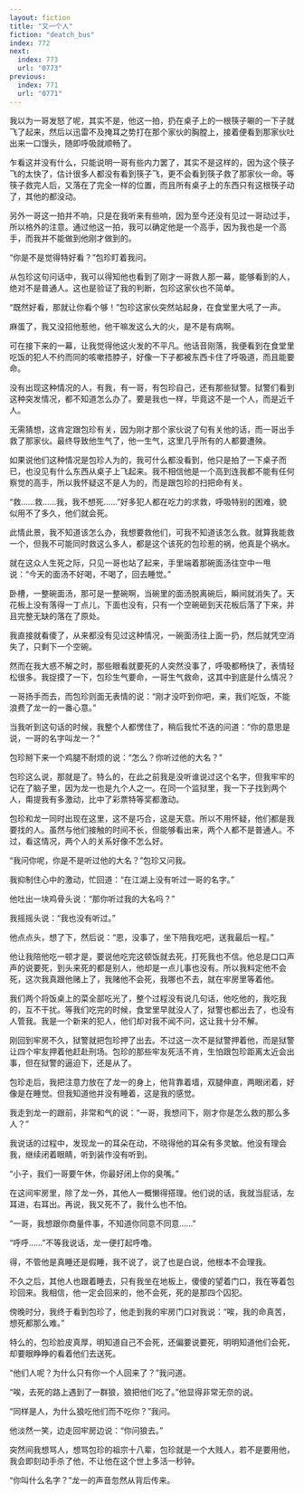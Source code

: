 ```yaml
---
layout: fiction
title: "又一个人"
fiction: "deatch_bus"
index: 772
next:
  index: 773
  url: "0773"
previous:
  index: 771
  url: "0771"
---
```

我以为一哥发怒了呢，其实不是，他这一拍，扔在桌子上的一根筷子唰的一下子就飞了起来，然后以迅雷不及掩耳之势打在那个家伙的胸膛上，接着便看到那家伙吐出来一口馒头，随即呼吸就顺畅了。

乍看这并没有什么，只能说明一哥有些内力罢了，其实不是这样的，因为这个筷子飞的太快了，估计很多人都没有看到筷子飞，更不会看到筷子救了那家伙一命。等筷子救完人后，又落在了完全一样的位置，而且所有桌子上的东西只有这根筷子动了，其他的都没动。

另外一哥这一拍并不响，只是在我听来有些响，因为至今还没有见过一哥动过手，所以格外的注意。通过他这一拍，我可以确定他是一个高手，因为我也是一个高手，而我并不能做到他刚才做到的。

“你是不是觉得特好看？”包珍盯着我问。

从包珍这句问话中，我可以得知他也看到了刚才一哥救人那一幕，能够看到的人，绝对不是普通人。这也是验证了我的判断，包珍这家伙也不简单。

“既然好看，那就让你看个够！”包珍这家伙突然站起身，在食堂里大吼了一声。

麻蛋了，我又没招他惹他，他干嘛发这么大的火，是不是有病啊。

可在接下来的一幕，让我觉得他这火发的不平凡。他话音刚落，我便看到在食堂里吃饭的犯人不约而同的咳嗽捂脖子，好像一下子都被东西卡住了呼吸道，而且能要命。

没有出现这种情况的人，有我，有一哥，有包珍自己，还有那些狱警。狱警们看到这种突发情况，都不知道怎么办了。要是我也一样，毕竟这不是一个人，而是近千人。

无需猜想，这肯定跟包珍有关，因为刚才那个家伙说了句有关他的话，而一哥出手救了那家伙。最终导致他生气了，他一生气，这里几乎所有的人都要遭殃。

如果说他们这种情况是包珍人为的，我可什么都没看到，他只是拍了一下桌子而已，也没见有什么东西从桌子上飞起来。我不相信他是一个高到连我都不能有任何察觉的高手，所以我怀疑这不是人为的，而是跟包珍的扫把命有关。

“救……救……我，我不想死……”好多犯人都在吃力的求救，呼吸特别的困难，貌似用不了多久，他们就会死。

此情此景，我不知道该怎么办，我想要救他们，可我不知道该怎么救。就算我能救一个，但我不可能同时救这么多人，都是这个该死的包珍惹的祸，他真是个祸水。

就在这众人生死之际，只见一哥也站了起来，手里端着那碗面汤往空中一甩说：“今天的面汤不好喝，不喝了，回去睡觉。”

卧槽，一整碗面汤，那可是一整碗啊，当碗里的面汤脱离碗后，瞬间就消失了。天花板上没有落得一丁点儿，下面也没有，只有一个空碗砸到天花板后落了下来，并且完整无缺的落在了原处。

我直接就看傻了，从来都没有见过这种情况，一碗面汤往上面一扔，然后就凭空消失了，只剩下一个空碗。

然而在我大惑不解之时，那些眼看就要死的人突然没事了，呼吸都畅快了，表情轻松很多。我捉摸了一下，包珍生气要命，一哥生气救命，这其中到底是什么情况？

一哥扬手而去，而包珍则面无表情的说：“刚才没吓到你吧，来，我们吃饭，不能浪费了龙一的一番心意。”

当我听到这句话的时候，我整个人都愣住了，稍后我忙不迭的问道：“你的意思是说，一哥的名字叫龙一？”

包珍掰下来一个鸡腿不耐烦的说：“怎么？你听过他的大名？”

包珍这么说，那就是了。特么的，在此之前我是没听谁说过这个名字，但我牢牢的记在了脑子里，因为龙一也是九个人之一。在同一个监狱里，我一下子找到两个人，甭提我有多激动，比中了彩票特等奖都激动。

包珍和龙一同时出现在这里，这不是巧合，这是天意。所以不用怀疑，他们都是我要找的人。虽然与他们接触的时间不长，但能够看出来，两个人都不是普通人。不过，看这情况，两个人的关系好像不怎么好。

“我问你呢，你是不是听过他的大名？”包珍又问我。

我抑制住心中的激动，忙回道：“在江湖上没有听过一哥的名字。”

他吐出一块鸡骨头说：“那你听过我的大名吗？”

我摇摇头说：“我也没有听过。”

他点点头，想了下，然后说：“恩，没事了，坐下陪我吃吧，送我最后一程。”

他让我陪他吃一顿才是，要说他吃完这顿饭就去死，打死我也不信。他总是口口声声的说要死，到头来死的都是别人，他却是一点儿事也没有。所以我料定他不会死，这次我真跟他赌上了，我赌他不会死，我哪也不去，就在牢房里等着他。

我们两个将饭桌上的菜全部吃光了，整个过程没有说几句话，他吃他的，我吃我的，互不干扰。等我们吃完的时候，食堂里早就没人了，狱警也都出去了，也没有人管我。我是一个新来的犯人，他们却对我不闻不问，这让我十分不解。

刚回到牢房不久，狱警就把包珍押了出去。不过这一次不是狱警押着他，而是狱警让四个牢友押着他赶赴刑场。包珍的那些牢友死活不肯，生怕跟包珍距离太近会出事，但在狱警的逼迫下，还是从了。

包珍走后，我把注意力放在了龙一的身上，他背靠着墙，双腿伸直，两眼闭着，好像是在睡觉。但我知道他并没有睡着，这是我的感觉。

我走到龙一的跟前，非常和气的说：“一哥，我想问下，刚才你是怎么救的那么多人？”

我说话的过程中，发现龙一的耳朵在动，不晓得他的耳朵有多灵敏。他没有理会我，继续闭着眼睛，听到装作没有听到。

“小子，我们一哥要午休，你最好闭上你的臭嘴。”

在这间牢房里，除了龙一外，其他人一概懒得搭理。他们说的话，我就当屁话，左耳进，右耳出。再说，我又死不了，我什么也不怕。

“一哥，我想跟你商量件事，不知道你同意不同意……”

“呼呼……”不等我说话，龙一便打起呼噜。

得，不管他是真睡还是假睡，我不说了，说了也是白说，他根本不会理我。

不久之后，其他人也跟着睡去，只有我坐在地板上，傻傻的望着门口，我在等着包珍回来。我相信，他一定会回来的，他不会死，死的是那四个囚犯。

傍晚时分，我终于看到包珍了，他走到我的牢房门口对我说：“唉，我的命真苦，想死都那么难。”

特么的，包珍脸皮真厚，明知道自己不会死，还偏要说要死，明明知道他们会死，却要眼睁睁的看着他们去送死。

“他们人呢？为什么只有你一个人回来了？”我问道。

“唉，去死的路上遇到了一群狼，狼把他们吃了。”他显得非常无奈的说。

“同样是人，为什么狼吃他们而不吃你？”我问。

他淡然一笑，边走回牢房边说：“你问狼去。”

突然间我想骂人，想骂包珍的祖宗十八辈，包珍就是一个大贱人，若不是要用他，我会即刻动手杀了他，不让他在这个世上多活一秒钟。

“你叫什么名字？”龙一的声音忽然从背后传来。